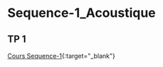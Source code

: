 # Sequence-1_Acoustique

## TP 1

[Cours Sequence-1](./2_Sciences_Seq1_TP1.pdf){:target="_blank"}


